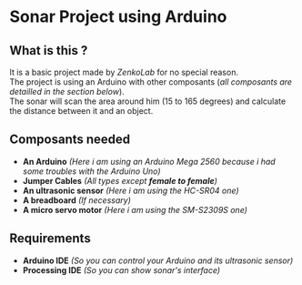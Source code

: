 # Sonar Project using Arduino
## What is this ?
It is a basic project made by *ZenkoLab* for no special reason.       
The project is using an Arduino with other composants (*all composants are detailled in the section below*).       
The sonar will scan the area around him (15 to 165 degrees) and calculate the distance between it and an object.      

## Composants needed
* __An Arduino__ *(Here i am using an Arduino Mega 2560 because i had some troubles with the Arduino Uno)*
* __Jumper Cables__ *(All types except __female to female__)*
* __An ultrasonic sensor__ *(Here i am using the HC-SR04 one)*
* __A breadboard__ *(If necessary)*
* __A micro servo motor__ *(Here i am using the SM-S2309S one)*

## Requirements
* __Arduino IDE__ *(So you can control your Arduino and its ultrasonic sensor)*
* __Processing IDE__ *(So you can show sonar's interface)*

